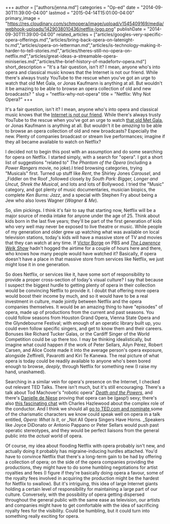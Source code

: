 +++
author = ["authors/jenna.md"]
categories = "Op-ed"
date = "2014-09-30T11:39:00-04:00"
lastmod = "2015-04-14T15:01:00-04:00"
primary_image = "https://res.cloudinary.com/schmopera/image/upload/v1545409169/media/webhook-uploads/1429038010436/netflix-logo.png"
publishDate = "2014-09-30T11:39:00-04:00"
related_articles = ["articles/googles-very-specific-opera-offerings.md","articles/bring-back-opera-on-latenight-tv.md","articles/opera-on-letterman.md","articles/is-technology-making-it-harder-to-tell-stories.md","articles/theres-still-no-opera-on-netflix.md","articles/great-ideas-a-streamable-opera-miniseries.md","articles/the-brief-history-of-madefortv-opera.md"]
short_description = "It&#039;s a fair question, isn&#039;t it? I mean, anyone who&#039;s into opera and classical music knows that the Internet is not our friend. While there&#039;s always trusty YouTube to the rescue when you&#039;ve got an urge to watch that old Met Gala, or Jonas Kaufmann is anything at all. But wouldn&#039;t it be amazing to be able to browse an opera collection of old and new broadcasts? "
slug = "netflix-why-not-opera"
title = "Netflix: Why Not Opera?"
+++

It's a fair question, isn't it? I mean, anyone who's into opera and classical music knows that the [Internet is not our friend](/online-music-is-obscuring-opera/). While there's always trusty YouTube to the rescue when you've got an urge to watch [that old Met Gala](https://www.youtube.com/watch?v=IDEOaz8v54Q&list=PL67AC3AA6E9D76C48), or Jonas Kaufmann is anything at all. But wouldn't it be _amazing_ to be able to browse an opera collection of old and new broadcasts? Especially the new. Plenty of companies broadcast or stream live performances; imagine if they all became available to watch on Netflix?

I decided not to begin this post with an assumption and do some searching for opera on Netflix. I started simply, with a search for "opera". I got a short list of suggestions "related to" _The Phantom of the Opera_ (including a _Power Rangers_ movie, no joke).I tried browsing categories, trying "Musicals" first. Turned up stuff like _Rent_, the Shirley Jones _Carousel_, and _Fiddler on the Roof _followed closely by _South Park: Bigger, Longer and Uncut_, _Shrek the Musical_, and lots and lots of Bollywood. I tried the "Music" category, and got plenty of music documentaries, musician biopics, the complete _Ken Burns: Jazz_, and a special with Stephen Fry about being a Jew who also loves Wagner (_Wagner & Me_).

So, slim pickings. I think it's fair to say that starting now, Netflix will be a major source of media intake for anyone under the age of 25\. Think about kids born in the last five years; they'll be part of the first generation of kids who very well may never be exposed to live theatre or music. While people of my generation and older grew up watching what was available on local television stations, today's kids will have a massive store of TV and movies that they can watch at any time. If [Victor Borge](https://www.youtube.com/watch?v=-gaKOKpGJ0s) on PBS and [_The Lawrence Welk Show_](http://en.wikipedia.org/wiki/The_Lawrence_Welk_Show) hadn't hogged the airtime for a couple of hours here and there, who knows how many people would have watched it? Basically, if opera doesn't have a place in that massive store from services like Netflix, we just might lose it in one generation.

So does Netflix, or services like it, have some sort of responsibility to provide a proper cross-section of today's visual culture? I say that because I suspect the biggest hurdle to getting plenty of opera in their collection would be convincing Netflix to provide it. I doubt that offering more opera would boost their income by much, and so it would have to be a real investment in culture, made jointly between Netflix and the opera companies themselves. It would be an amazing thing to have "episodes" of opera, made up of productions from the current and past seasons. You could follow seasons from Houston Grand Opera, Vienna State Opera and the Glyndebourne Festival; with enough of an operatic library built up, you could even follow specific singers, and get to know them and their careers. Bonuses like Richard Tucker Galas, or the Cardiff Singer of the World Competition could be up there too. I may be thinking idealistically, but imagine what could happen if the work of Peter Sellars, Ailyn Pérez, Robert Carsen, and Alice Coote made it into the average person's opera exposure, alongside Zeffirelli, Pavarotti and Kiri Te Kanewa. The real picture of what opera is today could be readily available to anyone who's been bored enough to browse, _deeply_, through Netflix for something new (I raise my hand, unashamed).

Searching in a similar vein for opera's presence on the Internet, I checked out relevant TED Talks. There isn't much, but it's still encouraging. There's a talk about Tod Machover's "robotic opera" [_Death and the Powers_](http://blog.ted.com/2010/09/17/tod-machover-talks-about-his-new-robotic-opera-death-and-the-powers/), and there's [Danielle de Niese](http://www.ted.com/talks/danielle_de_niese_a_flirtatious_aria#t-33323) proving that opera can be (gasp!) sexy; there's also [this fascinating chat](http://www.ted.com/talks/charles_hazlewood) with Charles Hazlewood about the complex role of the conductor. And I think we should all [go to TED.com and nominate ](http://www.ted.com/nominate/speaker)some of the charismatic characters we know could speak well on opera in a talk entitled, _Opera: What Is It_, or _Not All Opera Singers Have Horns. _Speakers like Joyce DiDonato or Antonio Pappano or Peter Sellars would push past operatic stereotypes, and they would be perfect liaisons from the general public into the _actual_ world of opera.

Of course, my idea about flooding Netflix with opera probably isn't new, and actually doing it probably has migraine-inducing hurdles attached. You'd have to convince Netflix that there's a long-term gain to be had by offering a collection of opera; on the side of the opera companies providing the productions, they might have to do some humbling negotiations for artist royalties and fees (I figure if they're basically doing opera a favour, some of the royalty fees involved in acquiring the production might be the hardest for Netflix to swallow). But it's intriguing, this idea of large Internet giants holding a certain level of responsibility for maintaining a large part of our culture. Conversely, with the possibility of opera getting dispersed throughout the general public with the same ease as television, our artists and companies might have to get comfortable with the idea of sacrificing royalty fees for the visibility. Could be humbling, but it could turn into something really exciting for opera.
